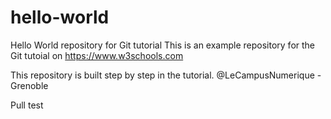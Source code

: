 # hello-world
Hello World repository for Git tutorial
This is an example repository for the Git tutoial on https://www.w3schools.com

This repository is built step by step in the tutorial.
@LeCampusNumerique - Grenoble

Pull test
